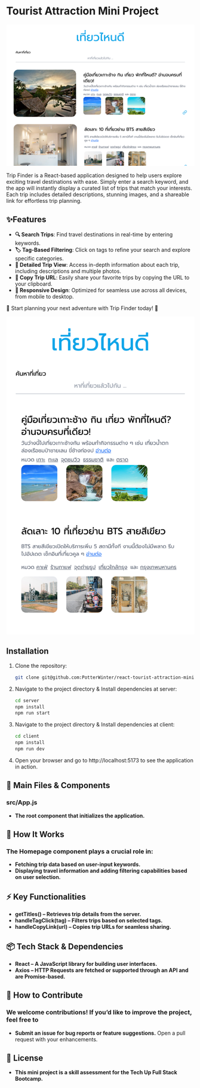 # Tourist Attraction Mini Project

![TOURIST](client/src/img/screenshot.png)

Trip Finder is a React-based application designed to help users explore exciting travel destinations with ease. Simply enter a search keyword, and the app will instantly display a curated list of trips that match your interests. Each trip includes detailed descriptions, stunning images, and a shareable link for effortless trip planning.

## ✨Features

- **🔍 Search Trips**: Find travel destinations in real-time by entering keywords.
- **🏷️ Tag-Based Filtering**: Click on tags to refine your search and explore specific categories.
- **📖 Detailed Trip View**: Access in-depth information about each trip, including descriptions and multiple photos.
- **📎 Copy Trip URL**: Easily share your favorite trips by copying the URL to your clipboard.
- **📱 Responsive Design**: Optimized for seamless use across all devices, from mobile to desktop.

🌟 Start planning your next adventure with Trip Finder today! 🚀

![TOURIST](client/src/img/screenshot-mobile.png)

## Installation

1. Clone the repository:

   ```sh
   git clone git@github.com:PotterWinter/react-tourist-attraction-mini-project.git

   ```

2. Navigate to the project directory & Install dependencies at server:
   ```sh
   cd server
   npm install
   npm run start

   ```
3. Navigate to the project directory & Install dependencies at client:

   ```sh
   cd client
   npm install
   npm run dev

   ```

4. Open your browser and go to http://localhost:5173 to see the application in action.

## 📌 Main Files & Components

### src/App.js
- **The root component that initializes the application.**

## 🎯 How It Works

### The Homepage component plays a crucial role in:
- **Fetching trip data based on user-input keywords.**
- **Displaying travel information and adding filtering capabilities based on user selection.**

## ⚡ Key Functionalities
- **getTitles() – Retrieves trip details from the server.**
- **handleTagClick(tag) – Filters trips based on selected tags.**
- **handleCopyLink(url) – Copies trip URLs for seamless sharing.**

## 📦 Tech Stack & Dependencies
- **React – A JavaScript library for building user interfaces.**
- **Axios – HTTP Requests are fetched or supported through an API and are Promise-based.**
## 🤝 How to Contribute
### We welcome contributions! If you’d like to improve the project, feel free to
- **Submit an issue for bug reports or feature suggestions.**
Open a pull request with your enhancements.
## 📜 License
- **This mini project is a skill assessment for the Tech Up Full Stack Bootcamp.**